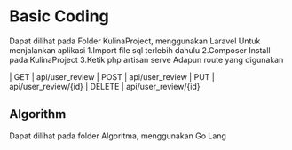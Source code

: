 # Basic Coding

Dapat dilihat pada Folder KulinaProject, menggunakan Laravel
Untuk menjalankan aplikasi
1.Import file sql terlebih dahulu
2.Composer Install pada KulinaProject
3.Ketik php artisan serve
Adapun route yang digunakan

| GET       | api/user_review
| POST      | api/user_review
| PUT       | api/user_review/{id}
| DELETE    | api/user_review/{id}

## Algorithm
Dapat dilihat pada folder Algoritma, menggunakan Go Lang
